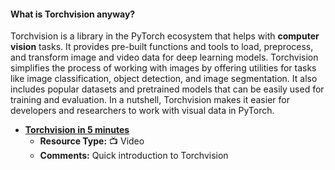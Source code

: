 #### What is Torchvision anyway?

Torchvision is a library in the PyTorch ecosystem that helps with **computer vision** tasks. It provides pre-built functions and tools to load, preprocess, and transform image and video data for deep learning models. Torchvision simplifies the process of working with images by offering utilities for tasks like image classification, object detection, and image segmentation. It also includes popular datasets and pretrained models that can be easily used for training and evaluation. In a nutshell, Torchvision makes it easier for developers and researchers to work with visual data in PyTorch.

- [**Torchvision in 5 minutes**](https://www.youtube.com/watch?v=CU6bTEClzlw&t=228s)
	- **Resource Type:** 📺 Video
	- **Comments:** Quick introduction to Torchvision
